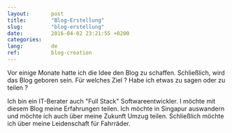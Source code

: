 ```yaml
---
layout:       post
title:        "Blog-Erstellung"
slug:         "blog-erstellung"
date:         2016-04-02 23:21:55 +0200
categories:
lang:         de
ref:          blog-creation
---
```


Vor einige Monate hatte ich die Idee den Blog zu schaffen. Schließlich, wird das Blog geboren sein.
Für welches Ziel ? Habe ich etwas zu sagen oder zu teilen ?

Ich bin ein IT-Berater auch "Full Stack" Softwareentwickler. I möchte mit diesem Blog
meine Erfahrungen teilen. Ich möchte in Singapur auswandern und möchte ich auch über
meine Zukunft Umzug teilen. Schließlich möchte ich über meine Leidenschaft für Fahrräder.
